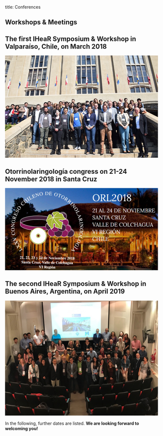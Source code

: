 title: Conferences 

## Workshops & Meetings 

## The first IHeaR Symposium & Workshop in Valparaíso, Chile, on March 2018

![meetingphoto](ihearmeeting.png)

## Otorrinolaringología congress on 21-24 November 2018 in Santa Cruz

![ORL2018](Orl2018.png)

## The second IHeaR Symposium & Workshop in Buenos Aires, Argentina, on April 2019 

![BUEmeeting](BUEmeeting.jpg)


In the following, further dates are listed. **We are looking forward to welcoming you!**

